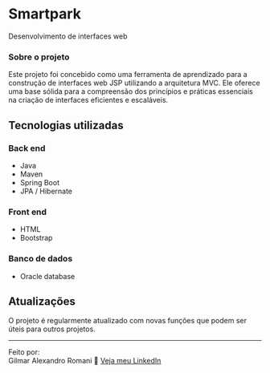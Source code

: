 # Smartpark

Desenvolvimento de interfaces web

### Sobre o projeto

Este projeto foi concebido como uma ferramenta de aprendizado para a construção de interfaces web JSP utilizando a arquitetura MVC. Ele oferece uma base sólida para a compreensão dos princípios e práticas essenciais na criação de interfaces eficientes e escaláveis.

## Tecnologias utilizadas
### Back end
- Java
- Maven
- Spring Boot
- JPA / Hibernate

### Front end
- HTML
- Bootstrap

### Banco de dados
- Oracle database

## Atualizações

O projeto é regularmente atualizado com novas funções que podem ser úteis para outros projetos.

---

Feito por:<br />
Gilmar Alexandro Romani 👋 [Veja meu LinkedIn](https://www.linkedin.com/in/gilmar-romani/)
